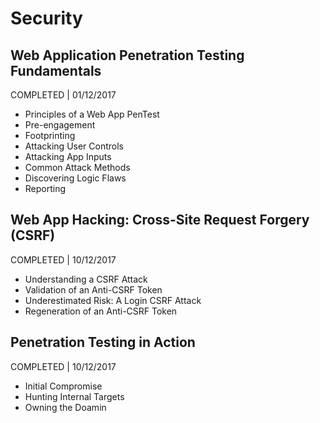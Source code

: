 # Security

## Web Application Penetration Testing Fundamentals
COMPLETED | 01/12/2017

- Principles of a Web App PenTest
- Pre-engagement
- Footprinting
- Attacking User Controls
- Attacking App Inputs
- Common Attack Methods
- Discovering Logic Flaws
- Reporting

## Web App Hacking: Cross-Site Request Forgery (CSRF)
COMPLETED | 10/12/2017

- Understanding a CSRF Attack
- Validation of an Anti-CSRF Token
- Underestimated Risk: A Login CSRF Attack
- Regeneration of an Anti-CSRF Token

## Penetration Testing in Action
COMPLETED | 10/12/2017

- Initial Compromise
- Hunting Internal Targets
- Owning the Doamin
